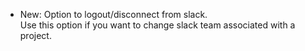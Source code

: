 * New: Option to logout/disconnect from slack.<br>
    Use this option if you want to change slack team associated with a project.